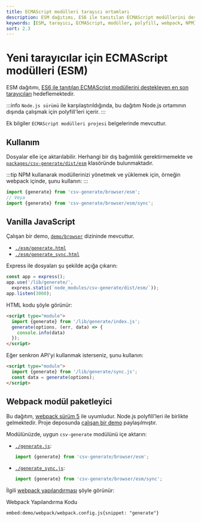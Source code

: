 ```yaml
---
title: ECMAScript modülleri tarayıcı ortamları
description: ESM dağıtımı, ES6 ile tanıtılan ECMAScript modüllerini destekleyen en son tarayıcıları hedeflemektedir. Bu belgede, modüllerin nasıl kullanılacağına ve yapılandırılacağına dair bilgiler bulunmaktadır. Dikkat edilmesi gereken noktalar ve örnek uygulamalara erişebilirsiniz.
keywords: [ESM, tarayıcı, ECMAScript, modüller, polyfill, webpack, NPM]
sort: 2.3
---
```


# Yeni tarayıcılar için ECMAScript modülleri (ESM)

ESM dağıtımı, [ES6 ile tanıtılan ECMAScript modüllerini destekleyen en son tarayıcıları](https://caniuse.com/es6-module) hedeflemektedir.

:::info
`Node.js sürümü` ile karşılaştırıldığında, bu dağıtım Node.js ortamının dışında çalışmak için polyfill'leri içerir.
:::

Ek bilgiler `ECMAScript modülleri projesi` belgelerinde mevcuttur.

## Kullanım

Dosyalar elle içe aktarılabilir. Herhangi bir dış bağımlılık gerektirmemekte ve [`packages/csv-generate/dist/esm`](https://github.com/adaltas/node-csv/tree/master/packages/csv-generate/dist/esm) klasöründe bulunmaktadır.

:::tip
NPM kullanarak modüllerinizi yönetmek ve yüklemek için, örneğin webpack içinde, şunu kullanın:
:::

```js
import {generate} from 'csv-generate/browser/esm';
// Veya
import {generate} from 'csv-generate/browser/esm/sync';
```

## Vanilla JavaScript

Çalışan bir demo, [`demo/browser`](https://github.com/adaltas/node-csv/tree/master/demo/browser) dizininde mevcuttur.

- [`./esm/generate.html`](https://github.com/adaltas/node-csv/tree/master/demo/browser/esm/generate.html)
- [`./esm/generate_sync.html`](https://github.com/adaltas/node-csv/tree/master/demo/browser/esm/generate_sync.html)

Express ile dosyaları şu şekilde açığa çıkarın:

```js
const app = express();
app.use('/lib/generate/',
  express.static(`node_modules/csv-generate/dist/esm/`));
app.listen(3000);
```

HTML kodu şöyle görünür:

```html
<script type="module">
  import {generate} from '/lib/generate/index.js';
  generate(options, (err, data) => {
    console.info(data)
  });
</script>
```

Eğer senkron API'yi kullanmak isterseniz, şunu kullanın:

```html
<script type="module">
  import {generate} from '/lib/generate/sync.js';
  const data = generate(options);
</script>
```

## Webpack modül paketleyici

Bu dağıtım, [webpack sürüm 5](https://webpack.js.org/) ile uyumludur. Node.js polyfill'leri ile birlikte gelmektedir. Proje deposunda [çalışan bir demo](https://github.com/adaltas/node-csv/tree/master/demo/webpack) paylaşılmıştır.

Modülünüzde, uygun `csv-generate` modülünü içe aktarın:

- [`./generate.js`](https://github.com/adaltas/node-csv/blob/master/demo/webpack/src/generate.js#L2):   
  ```js
  import {generate} from 'csv-generate/browser/esm';
  ```
- [`./generate_sync.js`](https://github.com/adaltas/node-csv/blob/master/demo/webpack/src/generate_sync.js#L2):   
  ```js
  import {generate} from 'csv-generate/browser/esm/sync';
  ```

İlgili [webpack yapılandırması](https://github.com/adaltas/node-csv/tree/master/demo/webpack/webpack.config.js) şöyle görünür:


Webpack Yapılandırma Kodu

`embed:demo/webpack/webpack.config.js{snippet: "generate"}`

